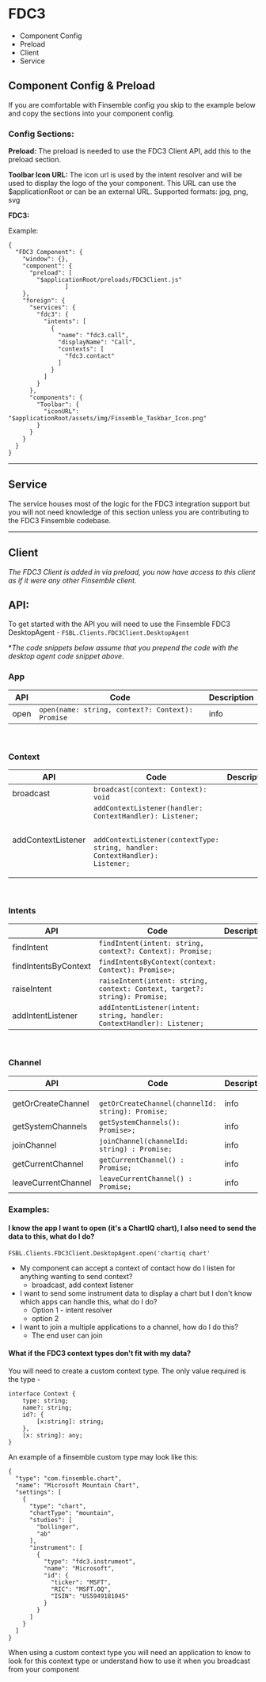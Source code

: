 # FDC3

- Component Config
- Preload
- Client
- Service

## Component Config & Preload

If you are comfortable with Finsemble config you skip to the example below and copy the sections into your component config.

### Config Sections:
**Preload:**
The preload is needed to use the FDC3 Client API, add this to the preload section.

**Toolbar Icon URL:**
The icon url is used by the intent resolver and will be used to display the logo of the your component. This URL can use the $applicationRoot or can be an external URL. Supported formats: jpg, png, svg

**FDC3:**


  Example:
```
{
  "FDC3 Component": {
    "window": {},
    "component": {
      "preload": [
        "$applicationRoot/preloads/FDC3Client.js"
				]
    },
    "foreign": {
      "services": {
        "fdc3": {
          "intents": [
            {
              "name": "fdc3.call",
              "displayName": "Call",
              "contexts": [
                "fdc3.contact"
              ]
            }
          ]
        }
      },
      "components": {
        "Toolbar": {
          "iconURL": "$applicationRoot/assets/img/Finsemble_Taskbar_Icon.png"
        }
      }
    }
  }
}
```

<hr/>

## Service
The service houses most of the logic for the FDC3 integration support but you will not need knowledge of this section unless you are contributing to the FDC3 Finsemble codebase.

<hr/>

## Client

_The FDC3 Client is added in via preload, you now have access to this client as if it were any other Finsemble client._

## API:

To get started with the API you will need to use the Finsemble FDC3 DesktopAgent -
`FSBL.Clients.FDC3Client.DesktopAgent`

**The code snippets below assume that you prepend the code with the desktop agent code snippet above.*

### App

<table>
<thead>
<tr>
  <th>API</th><th>Code</th><th>Description</th>
</tr>
</thead>
<tbody>
<tr>
  <td>open</td>
  <td> <code>open(name: string, context?: Context): Promise<void></code> </td>
  <td>info</td>
</tr>
</tbody>
</table>

<br/>

### Context
<table>
<thead>
<tr>
  <th>API</th><th>Code</th><th>Description</th>
</tr>
</thead>
<tbody>
<tr>
  <td>broadcast</td>
  <td><code>broadcast(context: Context): void</code></td>
  <td></td>
</tr>

<tr>
  <td>addContextListener</td>
  <td><code>addContextListener(handler: ContextHandler): Listener;

  addContextListener(contextType: string, handler: ContextHandler): Listener;</code></td>
  <td> </td>
</tr>
</tbody>
</table>

<br/>

### Intents
<table>
<thead>
<tr>
  <th>API</th><th>Code</th><th>Description</th>
</tr>
</thead>
<tbody>
<tr>
  <td>findIntent</td>
  <td><code>findIntent(intent: string, context?: Context): Promise<AppIntent>;</code></td>
  <td></td>
</tr>

<tr>
  <td>findIntentsByContext</td>
  <td><code>findIntentsByContext(context: Context): Promise<Array<AppIntent>>;</code></td>
  <td></td>
</tr>

<tr>
  <td>raiseIntent</td>
  <td><code>raiseIntent(intent: string, context: Context, target?: string): Promise<IntentResolution>;</code></td>
  <td></td>
</tr>

<tr>
  <td>addIntentListener</td>
  <td><code>addIntentListener(intent: string, handler: ContextHandler): Listener;</code></td>
  <td></td>
</tr>
</tbody>
</table>

<br/>

### Channel

<table>
<thead>
<tr>
  <th>API</th><th>Code</th><th>Description</th>
</tr></thead>
<tbody>
<tr>
  <td>getOrCreateChannel</td>
  <td> <code> getOrCreateChannel(channelId: string): Promise<Channel>;<void></code> </td>
  <td>info</td>
</tr>
<tr>
  <td>getSystemChannels</td>
  <td> <code>getSystemChannels(): Promise<Array<Channel>>;<void></code> </td>
  <td>info</td>
</tr>
<tr>
  <td>joinChannel</td>
  <td> <code>joinChannel(channelId: string) : Promise<void>;<void></code> </td>
  <td>info</td>
</tr>
<tr>
  <td>getCurrentChannel</td>
  <td> <code>getCurrentChannel() : Promise<void>;</code> </td>
  <td>info</td>
</tr>
<tr>
  <td>leaveCurrentChannel</td>
  <td> <code>leaveCurrentChannel() : Promise<void>;</code> </td>
  <td>info</td>
</tr>
</tbody>
</table>

### Examples:

#### I know the app I want to open (it's a ChartIQ chart), I also need to send the data to this, what do I do?
  `FSBL.Clients.FDC3Client.DesktopAgent.open('chartiq chart'`

- My component can accept a context of contact how do I listen for anything wanting to send context?
  - broadcast, add context listener
- I want to send some instrument data to display a chart but I don't know which apps can handle this, what do I do?
  - Option 1 - intent resolver
  - option 2
- I want to join a multiple applications to a channel, how do I do this?
  - The end user can join

#### What if the FDC3 context types don't fit with my data?
You will need to create a custom context type. The only value required is the type -
```
interface Context {
    type: string;
    name?: string;
    id?: {
        [x:string]: string;
    },
    [x: string]: any;
}
```
An example of a finsemble custom type may look like this:

```
{
  "type": "com.finsemble.chart",
  "name": "Microsoft Mountain Chart",
  "settings": [
    {
      "type": "chart",
      "chartType": "mountain",
      "studies": [
        "bollinger",
        "ab"
      ],
      "instrument": [
        {
          "type": "fdc3.instrument",
          "name": "Microsoft",
          "id": {
            "ticker": "MSFT",
            "RIC": "MSFT.OQ",
            "ISIN": "US5949181045"
          }
        }
      ]
    }
  ]
}
```
When using a custom context type you will need an application to know to look for this context type or understand how to use it when you broadcast from your component